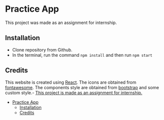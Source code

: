 # Practice App

This project was made as an assignment for internship.

## Installation

* Clone repository from Github.
* In the terminal, run the command `npm install` and then run `npm start`

## Credits

This website is created using [React](https://react.dev/learn). The icons are obtained from [fontawesome](https://fontawesome.com/). The components style are obtained from [bootstrap](https://getbootstrap.com/docs/5.0/getting-started/introduction/) and some custom style.- [This project is made as an assignment for internship.](#this-project-is-made-as-an-assignment-for-internship)
- [Practice App](#practice-app)
  - [Installation](#installation)
  - [Credits](#credits)
